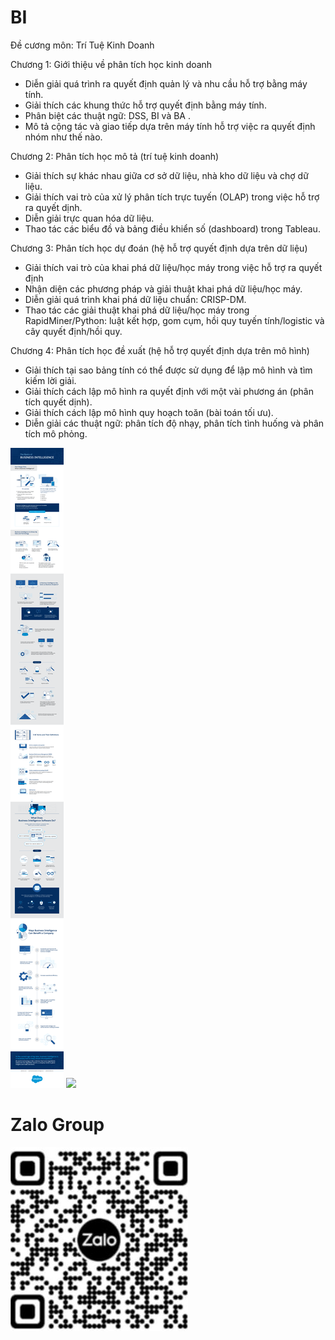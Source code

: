 # BI

Đề cương môn: Trí Tuệ Kinh Doanh

Chương 1:
Giới thiệu về phân tích học kinh doanh
- Diễn giải quá trình ra quyết định quản lý và nhu cầu hỗ trợ bằng máy tính.
- Giải thích các khung thức hỗ trợ quyết định bằng máy tính.
- Phân biệt các thuật ngữ: DSS, BI và BA .
- Mô tả cộng tác và giao tiếp dựa trên máy tính hỗ trợ việc ra quyết định nhóm như thế nào.

Chương 2: Phân tích học mô tả (trí tuệ kinh doanh)
- Giải thích sự khác nhau giữa cơ sở dữ liệu, nhà kho dữ liệu và chợ dữ liệu.
- Giải thích vai trò của xử lý phân tích trực tuyến (OLAP) trong việc hỗ trợ ra quyết dịnh.
- Diễn giải trực quan hóa dữ liệu.
- Thao tác các biểu đồ và bảng điều khiển số (dashboard) trong Tableau.

Chương 3: Phân tích học dự đoán (hệ hỗ trợ quyết định dựa trên dữ liệu)
- Giải thích vai trò của khai phá dữ liệu/học máy trong việc hỗ trợ ra quyết định
- Nhận diện các phương pháp và giải thuật khai phá dữ liệu/học máy.
- Diễn giải quá trình khai phá dữ liệu chuẩn: CRISP-DM.
- Thao tác các giải thuật khai phá dữ liệu/học máy trong RapidMiner/Python: luật kết hợp, gom cụm, hồi quy tuyến tính/logistic và cây quyết định/hồi quy.

Chương 4: Phân tích học đề xuất (hệ hỗ trợ quyết định dựa trên mô hình)
- Giải thích tại sao bảng tính có thể được sử dụng để lập mô hình và tìm kiếm lời giải.
- Giải thích cách lập mô hình ra quyết định với một vài phương án (phân tích quyết dịnh).
- Giải thích cách lập mô hình quy hoạch toăn (bài toán tối ưu).
- Diễn giải các thuật ngữ: phân tích độ nhạy, phân tích tình huống và phân tích mô phỏng.

<img src="img/bi.png">

<img src="life_circle_ml.jpg">

# Zalo Group
<img src="BI.jpg">
